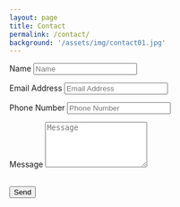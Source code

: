 ```yaml
---
layout: page
title: Contact
permalink: /contact/
background: '/assets/img/contact01.jpg'
---
```


<form name="sentMessage" id="contactForm" novalidate>
    <div class="control-group">
      <div class="form-group floating-label-form-group controls">
        <label>Name</label>
        <input type="text" class="form-control" placeholder="Name" id="name" required data-validation-required-message="Please enter your name.">
        <p class="help-block text-danger"></p>
      </div>
    </div>
    <div class="control-group">
      <div class="form-group floating-label-form-group controls">
        <label>Email Address</label>
        <input type="email" class="form-control" placeholder="Email Address" id="email" required data-validation-required-message="Please enter your email address.">
        <p class="help-block text-danger"></p>
      </div>
    </div>
    <div class="control-group">
      <div class="form-group col-xs-12 floating-label-form-group controls">
        <label>Phone Number</label>
        <input type="tel" class="form-control" placeholder="Phone Number" id="phone" required data-validation-required-message="Please enter your phone number.">
        <p class="help-block text-danger"></p>
      </div>
    </div>
    <div class="control-group">
      <div class="form-group floating-label-form-group controls">
        <label>Message</label>
        <textarea rows="5" class="form-control" placeholder="Message" id="message" required data-validation-required-message="Please enter a message."></textarea>
        <p class="help-block text-danger"></p>
      </div>
    </div>
    <br>
    <div id="success"></div>
    <div class="form-group">
      <button type="submit" class="btn btn-primary" id="sendMessageButton">Send</button>
    </div>
  </form>